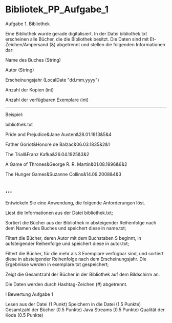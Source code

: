 # Bibliotek_PP_Aufgabe_1

Aufgabe 1. Bibliothek

Eine Bibliothek wurde gerade digitalisiert. In der Datei bibliothek.txt erscheinen alle Bücher, die die Bibliothek besitzt. Die Daten sind mit Et-Zeichen/Ampersand (&) abgetrennt und stellen die folgenden Informationen dar:

Name des Buches (String)

Autor (String) 

Erscheinungsjahr (LocalDate "dd.mm.yyyy")

Anzahl der Kopien (int)

Anzahl der verfügbaren Exemplare (int)

---------------------------------------------------------------------------------------------------------------------------
Beispiel:

bibliothek.txt

Pride and Prejudice&Jane Austen&28.01.1813&5&4

Father Goriot&Honore de Balzac&06.03.1835&2&1

The Trial&Franz Kafka&26.04.1925&3&2

A Game of Thrones&George R. R. Martin&01.08.1996&6&2

The Hunger Games&Suzanne Collins&14.09.2008&4&3

...
---------------------------------------------------------------------------------------------------------------------------

Entwickeln Sie eine Anwendung, die folgende Anforderungen löst. 

Liest die Informationen aus der Datei bibliothek.txt;

Sortiert die Bücher aus der Bibliothek in absteigender Reihenfolge nach dem Namen des Buches und speichert diese in name.txt;

Filtert die Bücher, deren Autor mit dem Buchstaben S beginnt, in aufsteigender Reihenfolge und speichert diese in autor.txt;

Filtert die Bücher, für die mehr als 3 Exemplare verfügbar sind, und sortiert diese in absteigender Reihenfolge nach dem Erscheinungsjahr. Die Ergebnisse werden in exemplare.txt gespeichert;

Zeigt die Gesamtzahl der Bücher in der Bibliothek auf dem Bildschirm an. 

Die Daten werden durch Hashtag-Zeichen (#) abgetrennt.

! Bewertung Aufgabe 1

Lesen aus der Datei (1 Punkt)
Speichern in die Datei (1.5 Punkte)
Gesamtzahl der Bücher (0.5 Punkte)
Java Streams (0.5 Punkte)
Qualität der Kode (0.5 Punkte)
